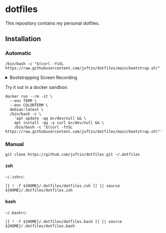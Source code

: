 # dotfiles

This repository contains my personal dotfiles.

## Installation

### Automatic

```shell
/bin/bash -c "$(curl -fsSL https://raw.githubusercontent.com/juftin/dotfiles/main/bootstrap.sh)"
```

<details><summary>Bootstrapping Screen Recording</summary>
<p>

https://github.com/juftin/dotfiles/assets/49741340/fe45fa6a-96a5-401a-b40a-e1ee4fc4d9cf

</p>
</details>

Try it out in a docker sandbox:

```shell
docker run --rm -it \
  --env TERM \
  --env COLORTERM \
  debian:latest \
  /bin/bash -c \
    'apt update -qq &>/dev/null && \
    apt install -qq -y curl &>/dev/null && \
    /bin/bash -c "$(curl -fsSL https://raw.githubusercontent.com/juftin/dotfiles/main/bootstrap.sh)"'
```

### Manual

```shell
git clone https://github.com/juftin/dotfiles.git ~/.dotfiles
```

#### zsh

`~/.zshrc`:

```shell
[[ ! -f ${HOME}/.dotfiles/dotfiles.zsh ]] || source ${HOME}/.dotfiles/dotfiles.zsh
```

#### bash

`~/.bashrc`:

```shell
[[ ! -f ${HOME}/.dotfiles/dotfiles.bash ]] || source ${HOME}/.dotfiles/dotfiles.bash
```
